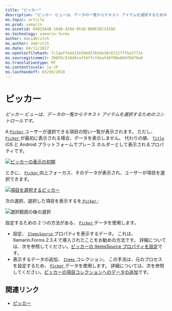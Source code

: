 ```yaml
---
title: "ピッカー"
description: "ピッカー ビューは、データの一覧からテキスト アイテムを選択するためのコントロールです。"
ms.topic: article
ms.prod: xamarin
ms.assetid: D4815A4B-104B-4294-951B-BD8F2EC33C86
ms.technology: xamarin-forms
author: davidbritch
ms.author: dabritch
ms.date: 04/11/2017
ms.openlocfilehash: fc1aaffe4e31b596d57b5de30c87217ffba3772e
ms.sourcegitcommit: 30055c534d9caf5dffcfdeafd6f08e666fb870a8
ms.translationtype: MT
ms.contentlocale: ja-JP
ms.lasthandoff: 03/09/2018
---
```

# <a name="picker"></a>ピッカー

_ピッカー ビューは、データの一覧からテキスト アイテムを選択するためのコントロールです。_

A [ `Picker` ](https://developer.xamarin.com/api/type/Xamarin.Forms.Picker/)ユーザーが選択できる項目の短い一覧が表示されます。 ただし、 [ `Picker` ](https://developer.xamarin.com/api/type/Xamarin.Forms.Picker/)が最初に表示される場合、データを表示しません。 代わりの値、 [ `Title` ](https://developer.xamarin.com/api/property/Xamarin.Forms.Picker.Title/) iOS と Android プラットフォームでプレース ホルダーとして表示されるプロパティです。

[![](images/picker-initial.png "ピッカーの表示の初期")](images/picker-initial-large.png#lightbox "ピッカーの表示の初期")

ときに、 [ `Picker` ](https://developer.xamarin.com/api/type/Xamarin.Forms.Picker/)向上フォーカス、そのデータが表示され、ユーザーが項目を選択できます。

[![](images/picker-selection.png "項目を選択するピッカー")](images/picker-selection-large.png#lightbox "ピッカーの項目を選択します。")

次の選択、選択した項目を表示するを[ `Picker` ](https://developer.xamarin.com/api/type/Xamarin.Forms.Picker/):

![](images/picker-after-selection.png "選択範囲の後の選択")

設定するための 2 つの方法がある、 [ `Picker` ](https://developer.xamarin.com/api/type/Xamarin.Forms.Picker/)データを使用します。

- 設定、 [ `ItemsSource` ](https://developer.xamarin.com/api/property/Xamarin.Forms.Picker.ItemsSource/)プロパティを表示するデータ。 これは、Xamarin.Forms 2.3.4 で導入されたことをお勧めの方法です。 詳細については、次を参照してください。[ピッカーの ItemsSource プロパティを設定](populating-itemssource.md)です。
- 表示するデータの追加、 [ `Items` ](https://developer.xamarin.com/api/property/Xamarin.Forms.Picker.Items/)コレクション。 この手法は、元のプロセスを設定するため、 [ `Picker` ](https://developer.xamarin.com/api/type/Xamarin.Forms.Picker/)データを使用します。 詳細については、次を参照してください。[ピッカーの項目コレクションへのデータの追加](populating-items.md)です。


## <a name="related-links"></a>関連リンク

- [ピッカー](https://developer.xamarin.com/api/type/Xamarin.Forms.Picker/)
